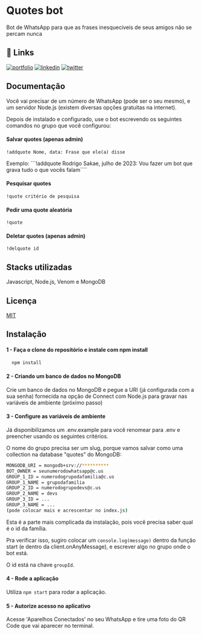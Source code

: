 
# Quotes bot

Bot de WhatsApp para que as frases inesquecíveis de seus amigos não se percam nunca
## 🔗 Links
[![portfolio](https://img.shields.io/badge/my_portfolio-000?style=for-the-badge&logo=ko-fi&logoColor=white)](http://portfolio.sakae.social)
[![linkedin](https://img.shields.io/badge/linkedin-0A66C2?style=for-the-badge&logo=linkedin&logoColor=white)](https://www.linkedin.com/rodrigosakae)
[![twitter](https://img.shields.io/badge/twitter-1DA1F2?style=for-the-badge&logo=twitter&logoColor=white)](https://twitter.com/Sakae)


## Documentação

Você vai precisar de um número de WhatsApp (pode ser o seu mesmo), e um servidor Node.js (existem diversas opções gratuitas na internet).

Depois de instalado e configurado, use o bot escrevendo os seguintes comandos no grupo que você configurou:

#### Salvar quotes (apenas admin)
```!addquote Nome, data: Frase que ele(a) disse```

Exemplo: ```!addquote Rodrigo Sakae, julho de 2023: Vou fazer um bot que grava tudo o que vocês falam````

#### Pesquisar quotes
```!quote critério de pesquisa```

#### Pedir uma quote aleatória
```!quote```

#### Deletar quotes (apenas admin)
```!delquote id```
## Stacks utilizadas

Javascript, Node.js, Venom e MongoDB
## Licença

[MIT](https://choosealicense.com/licenses/mit/)


## Instalação

#### 1 - Faça o clone do repositório e instale com npm install

```bash
  npm install
```

#### 2 - Criando um banco de dados no MongoDB

Crie um banco de dados no MongoDB e pegue a URI (já configurada com a sua senha) fornecida na opção de Connect com Node.js para gravar nas variáveis de ambiente (próximo passo)

#### 3 - Configure as variáveis de ambiente

Já disponibilizamos um .env.example para você renomear para .env e preencher usando os seguintes critérios.

O nome do grupo precisa ser um slug, porque vamos salvar como uma collection na database "quotes" do MongoDB:

```bash
MONGODB_URI = mongodb+srv://**********
BOT_OWNER = seunumerodowhatsapp@c.us
GROUP_1_ID = numerodogrupodafamilia@c.us
GROUP_1_NAME = grupodafamilia
GROUP_2_ID = numerodogrupodevs@c.us
GROUP_2_NAME = devs
GROUP_3_ID = ...
GROUP_3_NAME = ...
(pode colocar mais e acrescentar no index.js)
```

Esta é a parte mais complicada da instalação, pois você precisa saber qual é o id da família.

Pra verificar isso, sugiro colocar um ```console.log(message)``` dentro da função start (e dentro da client.onAnyMessage), e escrever algo no grupo onde o bot está.

O id está na chave ```groupId```.

#### 4 - Rode a aplicação

Utiliza ```npm start``` para rodar a aplicação.

#### 5 - Autorize acesso no aplicativo

Acesse 'Aparelhos Conectados' no seu WhatsApp e tire uma foto do QR Code que vai aparecer no terminal.
